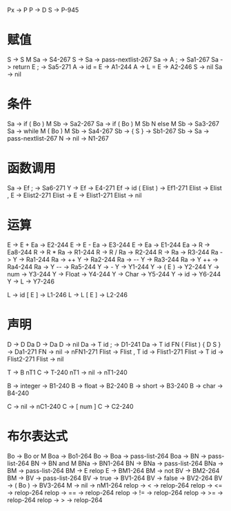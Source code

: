 Px -> P
P -> D S -> P-945

# 赋值
S -> S M Sa -> S4-267
S -> Sa -> pass-nextlist-267
Sa -> A ; -> Sa1-267
Sa -> return E ; -> Sa5-271
A -> id = E -> A1-244
A -> L = E -> A2-246
S -> nil
Sa -> nil

# 条件
Sa -> if ( Bo ) M Sb -> Sa2-267
Sa -> if ( Bo ) M Sb N else M Sb -> Sa3-267
Sa -> while M ( Bo ) M Sb -> Sa4-267
Sb -> { S } -> Sb1-267
Sb -> Sa -> pass-nextlist-267
N -> nil -> N1-267


# 函数调用
Sa -> Ef ; -> Sa6-271
Y -> Ef -> E4-271
Ef -> id ( Elist ) -> Ef1-271
Elist -> Elist , E -> Elist2-271
Elist -> E -> Elist1-271
Elist -> nil

# 运算
E -> E + Ea -> E2-244
E -> E - Ea -> E3-244
E -> Ea -> E1-244
Ea -> R -> Ea8-244
R -> R * Ra -> R1-244
R -> R / Ra -> R2-244
R -> Ra -> R3-244
Ra -> Y -> Ra1-244
Ra -> ++ Y -> Ra2-244
Ra -> -- Y -> Ra3-244
Ra -> Y ++ -> Ra4-244
Ra -> Y -- -> Ra5-244
Y -> - Y -> Y1-244
Y -> ( E ) -> Y2-244
Y -> num -> Y3-244
Y -> Float -> Y4-244
Y -> Char -> Y5-244
Y -> id -> Y6-244
Y -> L -> Y7-246

L -> id [ E ] -> L1-246
L -> L [ E ] -> L2-246

# 声明
D -> D Da
D -> Da
D -> nil
Da -> T id ; -> D1-241
Da -> T id FN ( Flist ) { D S } -> Da1-271
FN -> nil -> nFN1-271
Flist -> Flist , T id -> Flist1-271
Flist -> T id -> Flist2-271
Flist -> nil

T -> B nT1 C -> T-240
nT1 -> nil -> nT1-240

B -> integer -> B1-240
B -> float -> B2-240
B -> short -> B3-240
B -> char -> B4-240

C -> nil -> nC1-240
C -> [ num ] C -> C2-240

# 布尔表达式
Bo -> Bo or M Boa -> Bo1-264
Bo -> Boa -> pass-list-264
Boa -> BN -> pass-list-264
BN -> BN and M BNa -> BN1-264
BN -> BNa -> pass-list-264
BNa -> BM -> pass-list-264
BM -> E relop E -> BM1-264
BM -> not BV -> BM2-264
BM -> BV -> pass-list-264
BV -> true -> BV1-264
BV -> false -> BV2-264
BV -> ( Bo ) -> BV3-264
M -> nil -> nM1-264
relop -> < -> relop-264
relop -> <= -> relop-264
relop -> == -> relop-264
relop -> != -> relop-264
relop -> >= -> relop-264
relop -> > -> relop-264
